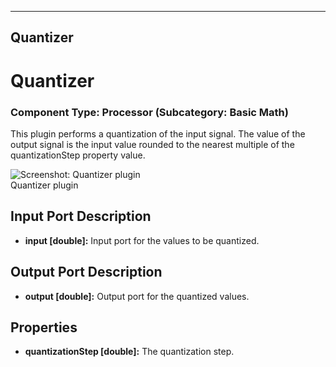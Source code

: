    
---
Quantizer
---

# Quantizer

### Component Type: Processor (Subcategory: Basic Math)

This plugin performs a quantization of the input signal. The value of the output signal is the input value rounded to the nearest multiple of the quantizationStep property value.

![Screenshot:
        Quantizer plugin](img/Quantizer.jpg "Screenshot: Quantizer plugin")  
Quantizer plugin

## Input Port Description

*   **input \[double\]:** Input port for the values to be quantized.

## Output Port Description

*   **output \[****double****\]:** Output port for the quantized values.

## Properties

*   **quantizationStep \[double\]:** The quantization step.